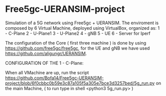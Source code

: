 # Free5gc-UERANSIM-project
Simulation of a 5G network using Free5gc + UERANSIM. The enviroment is composed by 6 Virtual Machine, deployed using VirtualBox, organized as:
1 - C-Plane 
2 - U-Plane1
3 - U-Plane2
4 - gNB
5 - UE
6 - Server for Iperf

The configuration of the Core ( first three machine ) is done by using https://github.com/free5gc/free5gc, for the UE and gNB we have used https://github.com/aligungr/UERANSIM.

CONFIGURATION OF THE 1 - C-Plane:





When all VMachine are up, run the script https://github.com/Bofa14/Free5gc-UERANSIM-project/blob/6f0cbbc0b59e3c87a105f5a305e7bce3d3257bed/5g_run.py on the main Machine, ( to run type in shell <python3 5g_run.py> )


